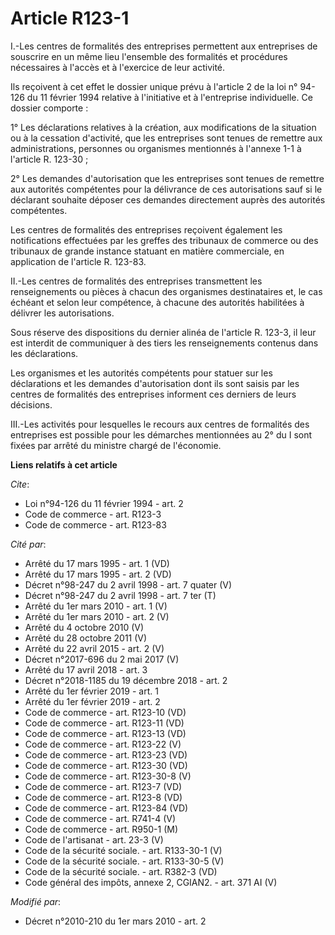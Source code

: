 # Article R123-1

I.-Les centres de formalités des entreprises permettent aux entreprises de souscrire en un même lieu l'ensemble des
formalités et procédures nécessaires à l'accès et à l'exercice de leur activité. 

Ils reçoivent à cet effet le dossier unique prévu à l'article 2 de la loi n° 94-126 du 11 février 1994 relative à
l'initiative et à l'entreprise individuelle. Ce dossier comporte : 

1° Les déclarations relatives à la création, aux modifications de la situation ou à la cessation d'activité, que les
entreprises sont tenues de remettre aux administrations, personnes ou organismes mentionnés à l'annexe 1-1 à l'article R.
123-30 ; 

2° Les demandes d'autorisation que les entreprises sont tenues de remettre aux autorités compétentes pour la délivrance de
ces autorisations sauf si le déclarant souhaite déposer ces demandes directement auprès des autorités compétentes. 

Les centres de formalités des entreprises reçoivent également les notifications effectuées par les greffes des tribunaux de
commerce ou des tribunaux de grande instance statuant en matière commerciale, en application de l'article R. 123-83. 

II.-Les centres de formalités des entreprises transmettent les renseignements ou pièces à chacun des organismes destinataires
et, le cas échéant et selon leur compétence, à chacune des autorités habilitées à délivrer les autorisations. 

Sous réserve des dispositions du dernier alinéa de l'article R. 123-3, il leur est interdit de communiquer à des tiers les
renseignements contenus dans les déclarations. 

Les organismes et les autorités compétents pour statuer sur les déclarations et les demandes d'autorisation dont ils sont
saisis par les centres de formalités des entreprises informent ces derniers de leurs décisions. 

III.-Les activités pour lesquelles le recours aux centres de formalités des entreprises est possible pour les démarches
mentionnées au 2° du I sont fixées par arrêté du ministre chargé de l'économie.

**Liens relatifs à cet article**

_Cite_:

  - Loi n°94-126 du 11 février 1994 - art. 2
  - Code de commerce - art. R123-3
  - Code de commerce - art. R123-83

_Cité par_:

  - Arrêté du 17 mars 1995 - art. 1 (VD)
  - Arrêté du 17 mars 1995 - art. 2 (VD)
  - Décret n°98-247 du 2 avril 1998 - art. 7 quater (V)
  - Décret n°98-247 du 2 avril 1998 - art. 7 ter (T)
  - Arrêté du 1er mars 2010 - art. 1 (V)
  - Arrêté du 1er mars 2010 - art. 2 (V)
  - Arrêté du 4 octobre 2010 (V)
  - Arrêté du 28 octobre 2011 (V)
  - Arrêté du 22 avril 2015 - art. 2 (V)
  - Décret n°2017-696 du 2 mai 2017 (V)
  - Arrêté du 17 avril 2018 - art. 3
  - Décret n°2018-1185 du 19 décembre 2018 - art. 2
  - Arrêté du 1er février 2019 - art. 1
  - Arrêté du 1er février 2019 - art. 2
  - Code de commerce - art. R123-10 (VD)
  - Code de commerce - art. R123-11 (VD)
  - Code de commerce - art. R123-13 (VD)
  - Code de commerce - art. R123-22 (V)
  - Code de commerce - art. R123-23 (VD)
  - Code de commerce - art. R123-30 (VD)
  - Code de commerce - art. R123-30-8 (V)
  - Code de commerce - art. R123-7 (VD)
  - Code de commerce - art. R123-8 (VD)
  - Code de commerce - art. R123-84 (VD)
  - Code de commerce - art. R741-4 (V)
  - Code de commerce - art. R950-1 (M)
  - Code de l'artisanat - art. 23-3 (V)
  - Code de la sécurité sociale. - art. R133-30-1 (V)
  - Code de la sécurité sociale. - art. R133-30-5 (V)
  - Code de la sécurité sociale. - art. R382-3 (VD)
  - Code général des impôts, annexe 2, CGIAN2. - art. 371 AI (V)

_Modifié par_:

  - Décret n°2010-210 du 1er mars 2010 - art. 2
